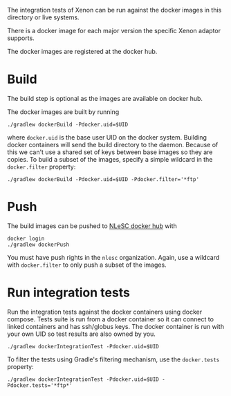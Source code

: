 The integration tests of Xenon can be run against the docker images in this directory or live systems.

There is a docker image for each major version the specific Xenon adaptor supports.

The docker images are registered at the docker hub.

# Build

The build step is optional as the images are available on docker hub.

The docker images are built by running

```
./gradlew dockerBuild -Pdocker.uid=$UID
```

where `docker.uid` is the base user UID on the docker system. Building docker containers will send the build directory to the daemon. Because of this we can't use a shared set of keys between base images so they are copies. To build a subset of the images, specify a simple wildcard in the `docker.filter` property:

```
./gradlew dockerBuild -Pdocker.uid=$UID -Pdocker.filter='*ftp'
```

# Push

The build images can be pushed to [NLeSC docker hub](https://hub.docker.com/u/nlesc/) with
```
docker login
./gradlew dockerPush
```

You must have push rights in the `nlesc` organization. Again, use a wildcard with `docker.filter` to only push a subset of the images.

# Run integration tests

Run the integration tests against the docker containers using docker compose. Tests suite is run from a docker container so it can connect to linked containers and has ssh/globus keys. The docker container is run with your own UID so test results are also owned by you.

```
./gradlew dockerIntegrationTest -Pdocker.uid=$UID
```

To filter the tests using Gradle's filtering mechanism, use the `docker.tests` property:

```
./gradlew dockerIntegrationTest -Pdocker.uid=$UID -Pdocker.tests='*ftp*'
```

